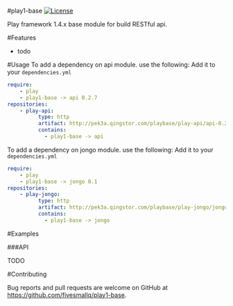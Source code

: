 #play1-base
[![License](https://img.shields.io/badge/license-Apache%202-4EB1BA.svg)](https://www.apache.org/licenses/LICENSE-2.0.html)

Play framework 1.4.x base module for build RESTful api.

#Features

* todo


#Usage
To add a dependency on api module. use the following:
Add it to your ``dependencies.yml``
```yaml
require:
    - play
    - play1-base -> api 0.2.7
repositories:
    - play-api:
          type: http
          artifact: http://pek3a.qingstor.com/playbase/play-api/api-0.2.7.zip
          contains:
            - play1-base -> api
```

To add a dependency on jongo module. use the following:
Add it to your ``dependencies.yml``
```yaml
require:
    - play
    - play1-base -> jongo 0.1
repositories:
    - play-jongo:
          type: http
          artifact: http://pek3a.qingstor.com/playbase/play-jongo/jongo-0.1.zip
          contains:
            - play1-base -> jongo
```


#Examples

###API

TODO



#Contributing

Bug reports and pull requests are welcome on GitHub at https://github.com/fivesmallq/play1-base.
